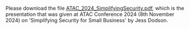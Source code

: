 Please download the file [ATAC_2024_SimplifyingSecurity.pdf](/ATAC_2024_SimplifyingSecurity.pdf), which is the presentation that was given at ATAC Conference 2024 (8th November 2024) on 'Simplifying Security for Small Business' by Jess Dodson.
